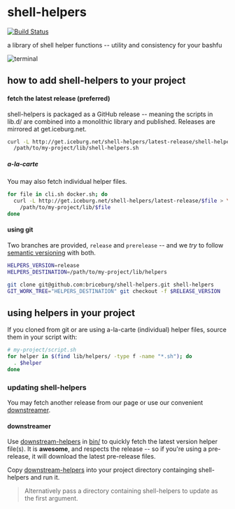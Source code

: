 # shell-helpers
[![Build Status](https://travis-ci.org/briceburg/shell-helpers.svg?branch=master)](https://travis-ci.org/briceburg/shell-helpers)

a library of shell helper functions -- utility and consistency for your bashfu

![terminal](http://icons.iconarchive.com/icons/froyoshark/enkel/128/Terminal-icon.png)


## how to add shell-helpers to your project

#### fetch the latest release (preferred)

shell-helpers is packaged as a GitHub release -- meaning the scripts in lib.d/
are combined into a monolithic library and published. Releases are mirrored
at get.iceburg.net.

```sh
curl -L http://get.iceburg.net/shell-helpers/latest-release/shell-helpers.sh > \
  /path/to/my-project/lib/shell-helpers.sh
```

##### a-la-carte

You may also fetch individual helper files.

```sh
for file in cli.sh docker.sh; do
  curl -L http://get.iceburg.net/shell-helpers/latest-release/$file > \
    /path/to/my-project/lib/$file
done
```

#### using git

Two branches are provided, `release` and `prerelease` -- and we _try_ to follow [semantic versioning](http://semver.org/) with both.

```sh
HELPERS_VERSION=release
HELPERS_DESTINATION=/path/to/my-project/lib/helpers

git clone git@github.com:briceburg/shell-helpers.git shell-helpers
GIT_WORK_TREE="HELPERS_DESTINATION" git checkout -f $RELEASE_VERSION
```

## using helpers in your project

If you cloned from git or are using a-la-carte (individual) helper files,
source them in your script with:

```sh
# my-project/script.sh
for helper in $(find lib/helpers/ -type f -name "*.sh"); do
  . $helper
done
```

### updating shell-helpers

You may fetch another release from our page or use our convenient [downstreamer](bin/downsteam-helpers).

#### downstreamer

Use [downstream-helpers](bin/downstream-helpers) in [bin/](bin/) to quickly fetch the latest version helper file(s). It is **awesome**, and respects the release -- so if you're using a pre-release, it will download the latest pre-release files.


Copy [downstream-helpers](bin/downstream-helpers) into your project directory containging shell-helpers and run it.

> Alternatively pass a directory containing shell-helpers to update as the first argument.
